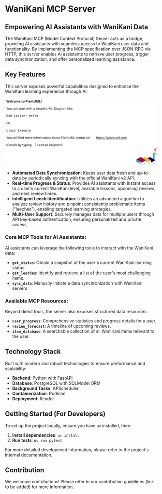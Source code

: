 # WaniKani MCP Server

## Empowering AI Assistants with WaniKani Data

The WaniKani MCP (Model Context Protocol) Server acts as a bridge, providing AI assistants with seamless access to WaniKani user data and functionality. By implementing the MCP specification over JSON-RPC via HTTP, this server enables AI assistants to retrieve user progress, trigger data synchronization, and offer personalized learning assistance.

## Key Features

This server exposes powerful capabilities designed to enhance the WaniKani learning experience through AI:

![Architecture Diagram](images/architecture.svg)

*   **Automated Data Synchronization**: Keeps user data fresh and up-to-date by periodically syncing with the official WaniKani v2 API.
*   **Real-time Progress & Status**: Provides AI assistants with instant access to a user's current WaniKani level, available lessons, upcoming reviews, and next review times.
*   **Intelligent Leech Identification**: Utilizes an advanced algorithm to analyze review history and pinpoint consistently problematic items ("leeches"), enabling targeted learning strategies.
*   **Multi-User Support**: Securely manages data for multiple users through API key-based authentication, ensuring personalized and private access.

### Core MCP Tools for AI Assistants:

AI assistants can leverage the following tools to interact with the WaniKani data:

*   **`get_status`**: Obtain a snapshot of the user's current WaniKani learning status.
*   **`get_leeches`**: Identify and retrieve a list of the user's most challenging items.
*   **`sync_data`**: Manually initiate a data synchronization with WaniKani servers.

### Available MCP Resources:

Beyond direct tools, the server also exposes structured data resources:

*   **`user_progress`**: Comprehensive statistics and progress details for a user.
*   **`review_forecast`**: A timeline of upcoming reviews.
*   **`item_database`**: A searchable collection of all WaniKani items relevant to the user.

## Technology Stack

Built with modern and robust technologies to ensure performance and scalability:

*   **Backend**: Python with FastAPI
*   **Database**: PostgreSQL with SQLModel ORM
*   **Background Tasks**: APScheduler
*   **Containerization**: Podman
*   **Deployment**: Render

## Getting Started (For Developers)

To set up the project locally, ensure you have `uv` installed, then:

1.  **Install dependencies**: `uv install`
2.  **Run tests**: `uv run pytest`

For more detailed development information, please refer to the project's internal documentation.

## Contribution

We welcome contributions! Please refer to our contribution guidelines (link to be added) for more information.